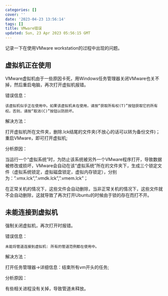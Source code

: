 ```yaml
---
categories: []
cover: ''
date: '2023-04-23 13:56:14'
tags: []
title: VMware错误
updated: Sun, 23 Apr 2023 05:56:15 GMT
---
```

记录一下在使用VMware workstation的过程中出现的问题。

## 虚拟机正在使用

VMware虚拟机由于一些原因卡死，用Windows任务管理器关闭VMware也关不掉，然后重启电脑，再次打开虚拟机报错。

错误信息：

`该虚拟机似乎正在使用中。如果该虚拟机未在使用，请按“获取所有权(T)”按钮获取它的所有权。否则，请按“取消(C)”按钮以防损坏。`

解决方法：

打开虚拟机所在文件夹，删除.lck结尾的文件夹(不放心的话可以转为备份文件)；重启VMware，即可打开虚拟机;

分析原因：

当运行一个“虚拟系统”时，为防止该系统被另外一个VMware程序打开，导致数据被修改或损坏，VMware会自动在该“虚拟系统”所在的文件夹下，生成三个锁定文件（虚拟系统锁定，虚拟磁盘锁定，虚拟内存锁定），分别为：”.vmx.lck”,”.vmdk.lck”,”.vmem.lck”；

在正常关机的情况下，这些文件会自动删除，当非正常关机的情况下，这些文件就不会自动删除，这就导致了再次打开Ubuntu的时候由于锁的存在而打不开。

## 未能连接到虚拟机

强制关闭虚拟机，再次打开时报错。

错误信息：

`未能将管道连接到虚拟机: 所有的管道范例都在使用中。`

解决方法：

打开任务管理器->详细信息：结束所有vm开头的任务;

分析原因：

有些相关进程没有关掉，导致管道未释放。
